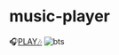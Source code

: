# music-player
🎧<a href="https://bhushanthapa.github.io/music-player/">PLAY🎶</a>
![bts](https://user-images.githubusercontent.com/95372432/179345771-22b0b9f2-f747-4101-be7e-4f171b0618db.JPG)

